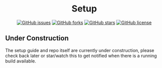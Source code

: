 <div align=center>
  
  # Setup
  
  [![GitHub issues](https://img.shields.io/github/issues/mta63089/ts-react-boilerplate.svg)](https://github.com/mta63089/ts-react-boilerplate/issues)
  [![GitHub forks](https://img.shields.io/github/forks/mta63089/ts-react-boilerplate.svg)](https://github.com/mta63089/ts-react-boilerplate/network)
  [![GitHub stars](https://img.shields.io/github/stars/mta63089/ts-react-boilerplate.svg)](https://github.com/mta63089/ts-react-boilerplate/stargazers)
  [![GitHub license](https://img.shields.io/github/license/mta63089/ts-react-boilerplate.svg)](https://github.com/mta63089/ts-react-boilerplate/blob/main/LICENSE)
  
</div>

## Under Construction
  
The setup guide and repo itself are currently under construction, please check back later or star/watch this to get notified when there is a running build available.
